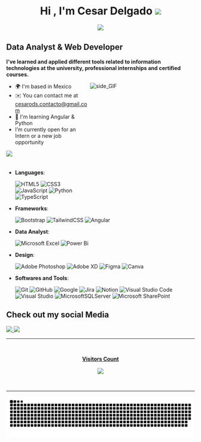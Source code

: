 <h1 align="center"><b>Hi , I'm Cesar Delgado </b><img src="https://media.giphy.com/media/hvRJCLFzcasrR4ia7z/giphy.gif" width="35"></h1>

<p align="center">
  <a href="#"><img src="https://readme-typing-svg.herokuapp.com?font=Time+New+Roman&color=cyan&size=25&center=true&vCenter=true&width=600&height=100&lines=Data+Analyst+and+Web+Developer...;Engineering+degree...;Mty,+Nuevo+Leon,+Mexico...;Active+Learner/Researcher...,;Love+to+learn+new+stuffs...<3"></a>
</p>


Data Analyst & Web Developer
----------------------------
<p><strong>
   I've learned and applied different tools related to information technologies at the university, professional internships and certified courses.
</strong></p>

<img align="right" width=280px height=280px alt="side_GIF" src="https://media.giphy.com/media/TEnXkcsHrP4YedChhA/giphy.gif" />

* 🌍  I'm based in Mexico
* ✉️  You can contact me at [cesarods.contacto@gmail.com](mailto:cesarods.contacto@gmail.com)
* 🧠  I'm learning Angular & Python
* I’m currently open for an Intern or a new job opportunity


<!--* 🖥️  See my portfolio at [CesarProfile](http://linktr.ee/zerackods) -->



<img src="https://user-images.githubusercontent.com/73097560/115834477-dbab4500-a447-11eb-908a-139a6edaec5c.gif">
<br><br>


<p align="center">

- **Languages**:

    ![HTML5](https://img.shields.io/badge/HTML5%20-%23E34F26.svg?style=for-the-badge&logo=html5&logoColor=white)
    ![CSS3](https://img.shields.io/badge/CSS%20-%231572B6.svg?style=for-the-badge&logo=css3&logoColor=white)
    ![JavaScript](https://img.shields.io/badge/JavaScript%20-%23F7DF1E.svg?style=for-the-badge&logo=javascript&logoColor=black)
    ![Python](https://img.shields.io/badge/Python%20-%2314354C.svg?style=for-the-badge&logo=python&logoColor=white)
    ![TypeScript](https://img.shields.io/badge/typescript-%23007ACC.svg?style=for-the-badge&logo=typescript&logoColor=white)
    
- **Frameworks**:

  ![Bootstrap](https://img.shields.io/badge/bootstrap-%238511FA.svg?style=for-the-badge&logo=bootstrap&logoColor=white)
  ![TailwindCSS](https://img.shields.io/badge/tailwindcss-%2338B2AC.svg?style=for-the-badge&logo=tailwind-css&logoColor=white)
  ![Angular](https://img.shields.io/badge/angular-%23DD0031.svg?style=for-the-badge&logo=angular&logoColor=white)

- **Data Analyst**:

    ![Microsoft Excel](https://img.shields.io/badge/Microsoft_Excel-217346?style=for-the-badge&logo=microsoft-excel&logoColor=white)
    ![Power Bi](https://img.shields.io/badge/power_bi-F2C811?style=for-the-badge&logo=powerbi&logoColor=black)
    
- **Design**:

    ![Adobe Photoshop](https://img.shields.io/badge/adobe%20photoshop-%2331A8FF.svg?style=for-the-badge&logo=adobe%20photoshop&logoColor=white)
    ![Adobe XD](https://img.shields.io/badge/Adobe%20XD-470137?style=for-the-badge&logo=Adobe%20XD&logoColor=#FF61F6)
    ![Figma](https://img.shields.io/badge/figma-%23F24E1E.svg?style=for-the-badge&logo=figma&logoColor=white)
    ![Canva](https://img.shields.io/badge/Canva-%2300C4CC.svg?style=for-the-badge&logo=Canva&logoColor=white)
    
- **Softwares and Tools**:

    ![Git](https://img.shields.io/badge/git-%23F05033.svg?style=for-the-badge&logo=git&logoColor=white)
    ![GitHub](https://img.shields.io/badge/github-%23121011.svg?style=for-the-badge&logo=github&logoColor=white)
    ![Google](https://img.shields.io/badge/google-%234285F4.svg?style=for-the-badge&logo=google&logoColor=white)
    ![Jira](https://img.shields.io/badge/jira-%230A0FFF.svg?style=for-the-badge&logo=jira&logoColor=white)
    ![Notion](https://img.shields.io/badge/Notion-%23000000.svg?style=for-the-badge&logo=notion&logoColor=white)
    ![Visual Studio Code](https://img.shields.io/badge/Visual%20Studio%20Code-0078d7.svg?style=for-the-badge&logo=visual-studio-code&logoColor=white)
    ![Visual Studio](https://img.shields.io/badge/Visual%20Studio-5C2D91.svg?style=for-the-badge&logo=visual-studio&logoColor=white)
    ![MicrosoftSQLServer](https://img.shields.io/badge/Microsoft%20SQL%20Server-CC2927?style=for-the-badge&logo=microsoft%20sql%20server&logoColor=white)
    ![Microsoft SharePoint ](https://img.shields.io/badge/Microsoft_SharePoint-0078D4?style=for-the-badge&logo=microsoft-sharepoint&logoColor=white)
</p>

<h2>Check out my social Media</h2>
<div>
  <a href="#">
    <img src="https://img.shields.io/badge/linkedin-%230077B5.svg?style=for-the-badge&logo=linkedin&logoColor=white"
  </a>
  <a href="https://www.instagram.com/zerackods/">
    <img src="https://img.shields.io/badge/Instagram-%23E4405F.svg?style=for-the-badge&logo=Instagram&logoColor=white"
  </a>
</div>

-----

<div align="center">
<br><p align="centre"><b>Visitors Count</b></p>  

<p align="center"><img align="center" src="https://profile-counter.glitch.me/Zerackods/count.svg" /></p> 
<br>
</div>

-----
<p align="center">
  <img  src="https://raw.githubusercontent.com/Elanza-48/Elanza-48/main/resources/img/github-contribution-grid-snake.svg"
    alt="example" />
</p>
